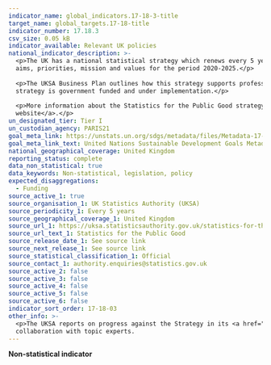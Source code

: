 ```yaml
---
indicator_name: global_indicators.17-18-3-title
target_name: global_targets.17-18-title
indicator_number: 17.18.3
csv_size: 0.05 kB
indicator_available: Relevant UK policies
national_indicator_description: >-
  <p>The UK has a national statistical strategy which renews every 5 yeas and is set by the UK Statistics Authority (UKSA). The current strategy is called <a href="https://uksa.statisticsauthority.gov.uk/statistics-for-the-public-good/">Statistics for the Public Good</a> and it sets the
  aims, priorities, mission and values for the period 2020-2025.</p>
  
  <p>The UKSA Business Plan outlines how this strategy supports professional oversight of the UK system of official statistics and exclusive responsibility for the Office for National Statistics (ONS). This statistical
  strategy is government funded and under implementation.</p>
  
  <p>More information about the Statistics for the Public Good strategy can be found on the <a href="https://www.statisticsauthority.gov.uk/about-the-authority/strategy-and-business-plan/">UK Statistics Authority
  website</a>.</p>
un_designated_tier: Tier I
un_custodian_agency: PARIS21
goal_meta_link: https://unstats.un.org/sdgs/metadata/files/Metadata-17-18-03.pdf
goal_meta_link_text: United Nations Sustainable Development Goals Metadata (PDF 345 KB)
national_geographical_coverage: United Kingdom
reporting_status: complete
data_non_statistical: true
data_keywords: Non-statistical, legislation, policy
expected_disaggregations:
  - Funding
source_active_1: true
source_organisation_1: UK Statistics Authority (UKSA)
source_periodicity_1: Every 5 years
source_geographical_coverage_1: United Kingdom
source_url_1: https://uksa.statisticsauthority.gov.uk/statistics-for-the-public-good/
source_url_text_1: Statistics for the Public Good
source_release_date_1: See source link
source_next_release_1: See source link
source_statistical_classification_1: Official
source_contact_1: authority.enquiries@statistics.gov.uk
source_active_2: false
source_active_3: false
source_active_4: false
source_active_5: false
source_active_6: false
indicator_sort_order: 17-18-03
other_info: >-
  <p>The UKSA reports on progress against the Strategy in its <a href="https://uksa.statisticsauthority.gov.uk/publications-list/?keyword=&type=annual-report-accounts">Annual Report</a>.</p> Data follows the UN specification for this indicator. This indicator has not been identified in
  collaboration with topic experts.
---
```

**Non-statistical indicator**


